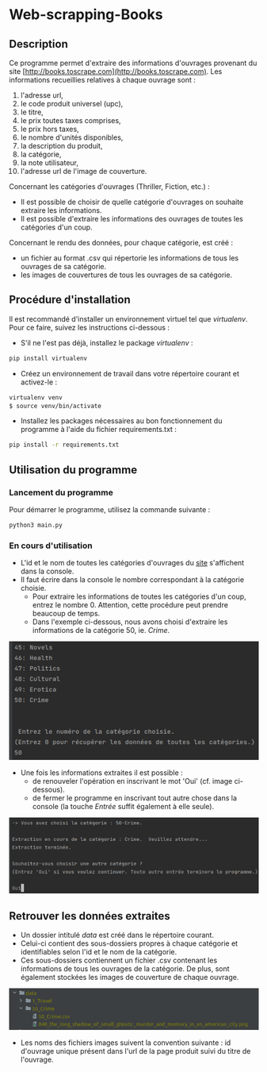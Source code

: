 # Web-scrapping-Books
## Description
Ce programme permet d'extraire des informations d'ouvrages provenant du site 
[http://books.toscrape.com](http://books.toscrape.com).
Les informations recueillies relatives à chaque ouvrage sont : 
1) l'adresse url,
2) le code produit universel (upc),
3) le titre, 
4) le prix toutes taxes comprises, 
5) le prix hors taxes, 
6) le nombre d'unités disponibles, 
7) la description du produit, 
8) la catégorie, 
9) la note utilisateur, 
10) l'adresse url de l'image de couverture.

Concernant les catégories d'ouvrages (Thriller, Fiction, etc.) :
- Il est possible de choisir de quelle catégorie d'ouvrages on souhaite extraire les informations. 
- Il est possible d'extraire les informations des ouvrages de toutes les catégories d'un coup.

Concernant le rendu des données, pour chaque catégorie, est créé :
- un fichier au format .csv qui répertorie les informations de tous les ouvrages de sa catégorie.
- les images de couvertures de tous les ouvrages de sa catégorie.



## Procédure d'installation
Il est recommandé d'installer un environnement virtuel tel que *virtualenv*. Pour ce faire, suivez les instructions 
ci-dessous :

- S'il ne l'est pas déjà, installez le package *virtualenv* :
```sh
pip install virtualenv
```

- Créez un environnement de travail dans votre répertoire courant et activez-le :
```sh
virtualenv venv
$ source venv/bin/activate
```

- Installez les packages nécessaires au bon fonctionnement du programme à l'aide du fichier requirements.txt :
```sh
pip install -r requirements.txt
```

## Utilisation du programme
### Lancement du programme
Pour démarrer le programme, utilisez la commande suivante :
```sh
python3 main.py
```

### En cours d'utilisation
- L'id et le nom de toutes les catégories d'ouvrages du [site](http://books.toscrape.com) s'affichent dans la console.
- Il faut écrire dans la console le nombre correspondant à la catégorie choisie. 
    - Pour extraire les informations de toutes les catégories d'un coup, entrez le nombre 0. Attention, cette procédure 
peut prendre beaucoup de temps.
    - Dans l'exemple ci-dessous, nous avons choisi d'extraire les informations de la catégorie 50, ie. *Crime*.

![console](impression_ecran_readme/console_etape_1.png)

- Une fois les informations extraites il est possible :
  - de renouveler l'opération en inscrivant le mot 'Oui' (cf. image ci-dessous).
  - de fermer le programme en inscrivant tout autre chose dans la console \(la touche *Entrée* suffit également à 
elle seule).

![console](impression_ecran_readme/console_etape_2.png)

## Retrouver les données extraites
- Un dossier intitulé *data* est créé dans le répertoire courant. 
- Celui-ci contient des sous-dossiers propres à chaque catégorie et identifiables selon l'id et le nom de la catégorie.
- Ces sous-dossiers contiennent un fichier .csv contenant les informations de tous les ouvrages de la catégorie. 
De plus, sont également stockées les images de couverture de chaque ouvrage.

![data](impression_ecran_readme/organisation_dossier.png)

- Les noms des fichiers images suivent la convention suivante : id d'ouvrage unique présent dans l'url de la page 
produit suivi du titre de l'ouvrage.